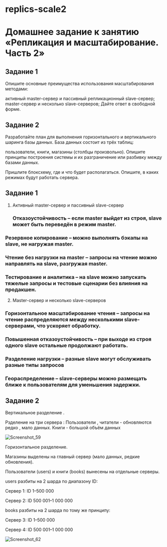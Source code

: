 # replics-scale2


# Домашнее задание к занятию «Репликация и масштабирование. Часть 2»

## Задание 1
Опишите основные преимущества использования масштабирования методами:

активный master-сервер и пассивный репликационный slave-сервер;
master-сервер и несколько slave-серверов;
Дайте ответ в свободной форме.

## Задание 2
Разработайте план для выполнения горизонтального и вертикального шаринга базы данных. База данных состоит из трёх таблиц:

пользователи,
книги,
магазины (столбцы произвольно).
Опишите принципы построения системы и их разграничение или разбивку между базами данных.

Пришлите блоксхему, где и что будет располагаться. Опишите, в каких режимах будут работать сервера.


## Задание 1
1. Активный master-сервер и пассивный slave-сервер
   ### Отказоустойчивость   – если master выйдет из строя, slave может быть переведён в режим master.
### Резервное копирование  – можно выполнять бэкапы на slave, не нагружая master.
### Чтение без нагрузки на master – запросы на чтение можно направлять на slave, разгружая master.
###  Тестирование и аналитика – на slave можно запускать тяжелые запросы и тестовые сценарии без влияния на продакшен.

2. Master-сервер и несколько slave-серверов

### Горизонтальное масштабирование чтения – запросы на чтение распределяются между несколькими slave-серверами, что ускоряет обработку.
### Повышенная отказоустойчивость – при выходе из строя одного slave остальные продолжают работать.
### Разделение нагрузки – разные slave могут обслуживать разные типы запросов 
### Геораспределение – slave-серверы можно размещать ближе к пользователям для уменьшения задержки.

## Задание 2


Вертикальное разделение .

Рзделение на три сервера : 
Пользователи , читатели  - обновляются редко , мало данных.
Книги - большой объём данных



![Screenshot_59](https://github.com/user-attachments/assets/37a1d3d6-b73b-41e5-94d8-037c42dae3c4)



Горизонтальное разделение.


Магазины  выделены на главный сервер (мало данных, редкие обновления).

Пользователи (users) и книги (books) вынесены на отдельные серверы.


users разбиты на 2 шарда по диапазону ID:

Сервер 1: ID 1–500 000

Сервер 2: ID 500 001–1 000 000

books разбиты на 2 шарда по тому же принципу:

Сервер 3: ID 1–500 000

Сервер 4: ID 500 001–1 000 000


![Screenshot_62](https://github.com/user-attachments/assets/8fab3b6b-9c35-42d8-8f73-8cb82a824a1e)




   












